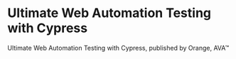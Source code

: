 # Ultimate Web Automation Testing with Cypress 
Ultimate Web Automation Testing with Cypress, published by Orange, AVA™
